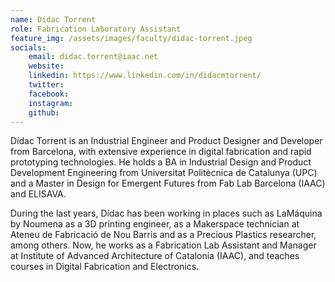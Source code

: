 ```yaml
---
name: Dídac Torrent
role: Fabrication Laboratory Assistant
feature_img: /assets/images/faculty/didac-torrent.jpeg
socials:
    email: didac.torrent@iaac.net
    website:
    linkedin: https://www.linkedin.com/in/didacmtorrent/
    twitter:
    facebook:
    instagram:
    github:
---
```

Dídac Torrent is an Industrial Engineer and Product Designer and Developer from Barcelona, with extensive experience in digital fabrication and rapid prototyping technologies. He holds a BA in Industrial Design and Product Development Engineering from Universitat Politècnica de Catalunya (UPC) and a Master in Design for Emergent Futures from Fab Lab Barcelona (IAAC) and ELISAVA.

During the last years, Dídac has been working in places such as LaMáquina by Noumena as a 3D printing engineer, as a Makerspace technician at Ateneu de Fabricació de Nou Barris and as a Precious Plastics researcher, among others. Now, he works as a Fabrication Lab Assistant and Manager at Institute of Advanced Architecture of Catalonia (IAAC), and teaches courses in Digital Fabrication and Electronics.
